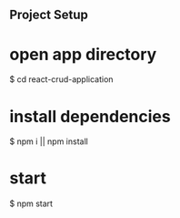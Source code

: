 
## Project Setup

# open app directory
$ cd react-crud-application
# install dependencies
$ npm i || npm install
# start
$ npm start
```

